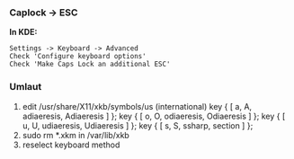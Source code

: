 ### Caplock -> ESC
**In KDE:**
```
Settings -> Keyboard -> Advanced
Check 'Configure keyboard options'
Check 'Make Caps Lock an additional ESC'
```

### Umlaut
1. edit /usr/share/X11/xkb/symbols/us (international) 
    key <AC01> { [	   a,          A,    adiaeresis,       Adiaeresis ] };
    key <AD09> { [	   o,          O,    odiaeresis,       Odiaeresis ] };
    key <AD07> { [	   u,          U,    udiaeresis,       Udiaeresis ] };
    key <AC02> { [	   s,          S,        ssharp,          section ] };
2. sudo rm *.xkm in /var/lib/xkb
3. reselect keyboard method
